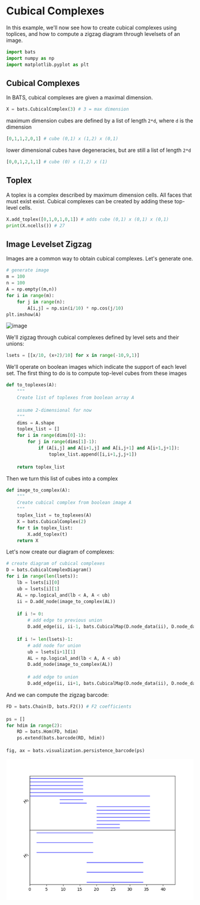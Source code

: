 # Cubical Complexes

In this example, we'll now see how to create cubical complexes using toplices, and how to compute a zigzag diagram through levelsets of an image.

```python
import bats
import numpy as np
import matplotlib.pyplot as plt
```

## Cubical Complexes

In BATS, cubical complexes are given a maximal dimension.

```python
X = bats.CubicalComplex(3) # 3 = max dimension
```

maximum dimension cubes are defined by a list of length `2*d`, where `d` is the dimension
```python
[0,1,1,2,0,1] # cube (0,1) x (1,2) x (0,1)
```

lower dimensional cubes have degeneracies, but are still a list of length `2*d`
```python
[0,0,1,2,1,1] # cube (0) x (1,2) x (1)
```

## Toplex

A toplex is a complex described by maximum dimension cells.  All faces that must exist exist.  Cubical complexes can be created by adding these top-level cells.

```python
X.add_toplex([0,1,0,1,0,1]) # adds cube (0,1) x (0,1) x (0,1)
print(X.ncells()) # 27
```

## Image Levelset Zigzag

Images are a common way to obtain cubical complexes.  Let's generate one.

```python
# generate image
m = 100
n = 100
A = np.empty((m,n))
for i in range(m):
    for j in range(n):
        A[i,j] = np.sin(i/10) * np.cos(j/10)
plt.imshow(A)
```
![image](figures/cubical_image.png")

We'll zigzag through cubical complexes defined by level sets and their unions:

```python
lsets = [[x/10, (x+2)/10] for x in range(-10,9,1)]
```

We'll operate on boolean images which indicate the support of each level set.  The first thing to do is to compute top-level cubes from these images
```python
def to_toplexes(A):
    """
    Create list of toplexes from boolean array A

    assume 2-dimensional for now
    """
    dims = A.shape
    toplex_list = []
    for i in range(dims[0]-1):
        for j in range(dims[1]-1):
            if (A[i,j] and A[i+1,j] and A[i,j+1] and A[i+1,j+1]):
                toplex_list.append([i,i+1,j,j+1])

    return toplex_list
```

Then we turn this list of cubes into a complex
```python
def image_to_complex(A):
    """
    Create cubical complex from boolean image A
    """
    toplex_list = to_toplexes(A)
    X = bats.CubicalComplex(2)
    for t in toplex_list:
        X.add_toplex(t)
    return X
```

Let's now create our diagram of complexes:
```python
# create diagram of cubical complexes
D = bats.CubicalComplexDiagram()
for i in range(len(lsets)):
    lb = lsets[i][0]
    ub = lsets[i][1]
    AL = np.logical_and(lb < A, A < ub)
    ii = D.add_node(image_to_complex(AL))

    if i != 0:
        # add edge to previous union
        D.add_edge(ii, ii-1, bats.CubicalMap(D.node_data(ii), D.node_data(ii-1)))

    if i != len(lsets)-1:
        # add node for union
        ub = lsets[i+1][1]
        AL = np.logical_and(lb < A, A < ub)
        D.add_node(image_to_complex(AL))

        # add edge to union
        D.add_edge(ii, ii+1, bats.CubicalMap(D.node_data(ii), D.node_data(ii+1)))
```

And we can compute the zigzag barcode:
```python
FD = bats.Chain(D, bats.F2()) # F2 coefficients

ps = []
for hdim in range(2):
    RD = bats.Hom(FD, hdim)
    ps.extend(bats.barcode(RD, hdim))

fig, ax = bats.visualization.persistence_barcode(ps)
```
![diagram](figures/cubical_levelset_zz.png)
